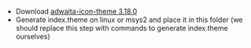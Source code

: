  * Download [adwaita-icon-theme 3.18.0](http://ftp.acc.umu.se/pub/GNOME/sources/adwaita-icon-theme/3.18/adwaita-icon-theme-3.18.0.tar.xz)
 * Generate index.theme on linux or msys2 and place it in this folder (we should replace this step with commands to generate index.theme ourselves)
